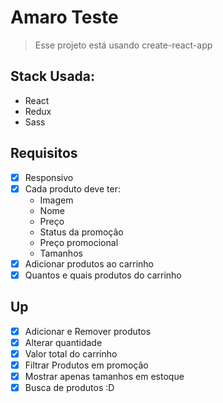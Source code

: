 # Amaro Teste

> Esse projeto está usando create-react-app

## Stack Usada:
- React
- Redux
- Sass

## Requisitos
- [x] Responsivo
- [x] Cada produto deve ter:
  - Imagem
  - Nome
  - Preço
  - Status da promoção
  - Preço promocional
  - Tamanhos
- [x] Adicionar produtos ao carrinho
- [x] Quantos e quais produtos do carrinho

## Up
- [x] Adicionar e Remover produtos
- [x] Alterar quantidade
- [x] Valor total do carrinho
- [x] Filtrar Produtos em promoção
- [x] Mostrar apenas tamanhos em estoque
- [x] Busca de produtos :D